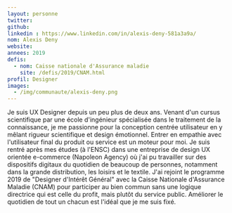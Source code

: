 ```yaml
---
layout: personne
twitter:
github:
linkedin : https://www.linkedin.com/in/alexis-deny-581a3a9a/
nom: Alexis Deny
website:
annees: 2019
defis:
  - nom: Caisse nationale d'Assurance maladie
    site: /defis/2019/CNAM.html
profil: Designer
images:
  - /img/communaute/alexis-deny.png
---
```

Je suis UX Designer depuis un peu plus de deux ans. Venant d'un cursus scientifique par une école d'ingénieur spécialisée dans le traitement de la connaissance, je me passionne pour la conception centrée utilisateur en y mêlant rigueur scientifique et design émotionnel. Entrer en empathie avec l'utilisateur final du produit ou service est un moteur pour moi. Je suis rentré après mes études (à l'ENSC) dans une entreprise de design UX orientée e-commerce (Napoleon Agency) où j'ai pu travailler sur des dispositifs digitaux du quotidien de beaucoup de personnes, notamment dans la grande distribution, les loisirs et le textile. J'ai rejoint le programme 2019 de "Designer d'Intérêt Général" avec la Caisse Nationale d'Assurance Maladie (CNAM) pour participer au bien commun sans une logique directrice qui est celle du profit, mais plutôt du service public. Améliorer le quotidien de tout un chacun est l'idéal que je me suis fixé.
